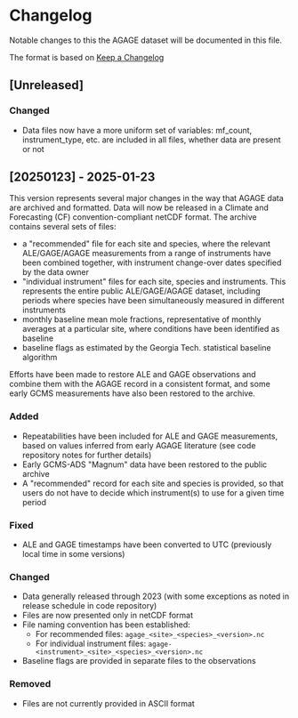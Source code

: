 # Changelog

Notable changes to this the AGAGE dataset will be documented in this file.

The format is based on [Keep a Changelog](https://keepachangelog.com/en/1.1.0/)

## [Unreleased]

### Changed
- Data files now have a more uniform set of variables: mf_count, instrument_type, etc. are included in all files, whether data are present or not


## [20250123] - 2025-01-23

This version represents several major changes in the way that AGAGE data are archived and formatted. Data will now be released in a Climate and Forecasting (CF) convention-compliant netCDF format. The archive contains several sets of files:
- a "recommended" file for each site and species, where the relevant ALE/GAGE/AGAGE measurements from a range of instruments have been combined together, with instrument change-over dates specified by the data owner
- "individual instrument" files for each site, species and instruments. This represents the entire public ALE/GAGE/AGAGE dataset, including periods where species have been simultaneously measured in different instruments
- monthly baseline mean mole fractions, representative of monthly averages at a particular site, where conditions have been identified as baseline
- baseline flags as estimated by the Georgia Tech. statistical baseline algorithm

Efforts have been made to restore ALE and GAGE observations and combine them with the AGAGE record in a consistent format, and some early GCMS measurements have also been restored to the archive. 

### Added

- Repeatabilities have been included for ALE and GAGE measurements, based on values inferred from early AGAGE literature (see code repository notes for further details)
- Early GCMS-ADS "Magnum" data have been restored to the public archive
- A "recommended" record for each site and species is provided, so that users do not have to decide which instrument(s) to use for a given time period

### Fixed

- ALE and GAGE timestamps have been converted to UTC (previously local time in some versions)

### Changed

- Data generally released through 2023 (with some exceptions as noted in release schedule in code repository)
- Files are now presented only in netCDF format
- File naming convention has been established:
  - For recommended files: ```agage_<site>_<species>_<version>.nc```
  - For individual instrument files: ```agage-<instrument>_<site>_<species>_<version>.nc```
- Baseline flags are provided in separate files to the observations

### Removed

- Files are not currently provided in ASCII format
